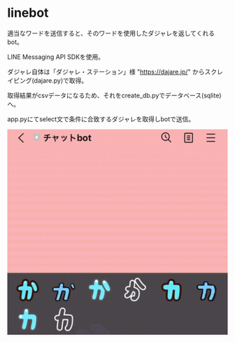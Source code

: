 # linebot
適当なワードを送信すると、そのワードを使用したダジャレを返してくれるbot。

LINE Messaging API SDKを使用。

ダジャレ自体は「ダジャレ・ステーション」様 "https://dajare.jp/" からスクレイピング(dajare.py)で取得。

取得結果がcsvデータになるため、それをcreate_db.pyでデータベース(sqlite)へ。

app.pyにてselect文で条件に合致するダジャレを取得しbotで送信。

![image](https://github.com/garitaku/linebot/blob/master/RPReplay_Final1679017192.gif)

